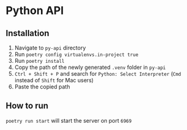 # Python API

## Installation
1. Navigate to `py-api` directory
2. Run `poetry config virtualenvs.in-project true`
3. Run `poetry install`
4. Copy the path of the newly generated `.venv` folder in `py-api`
5. `Ctrl + Shift + P` and search for `Python: Select Interpreter` (`Cmd` instead of `Shift` for Mac users)
6. Paste the copied path

## How to run
`poetry run start` will start the server on port `6969`